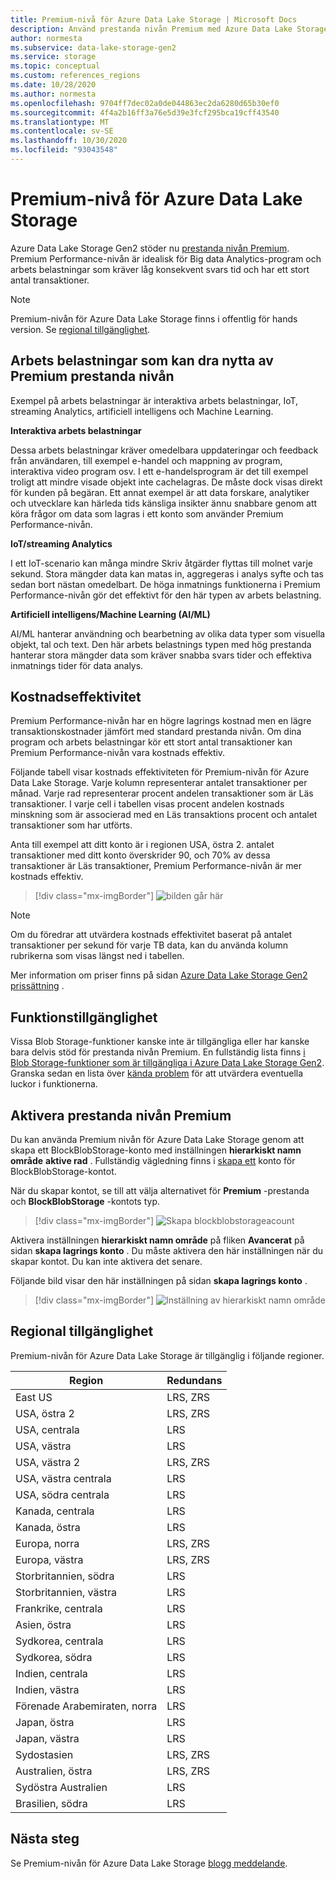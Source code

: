 ```yaml
---
title: Premium-nivå för Azure Data Lake Storage | Microsoft Docs
description: Använd prestanda nivån Premium med Azure Data Lake Storage Gen2
author: normesta
ms.subservice: data-lake-storage-gen2
ms.service: storage
ms.topic: conceptual
ms.custom: references_regions
ms.date: 10/28/2020
ms.author: normesta
ms.openlocfilehash: 9704ff7dec02a0de044863ec2da6280d65b30ef0
ms.sourcegitcommit: 4f4a2b16ff3a76e5d39e3fcf295bca19cff43540
ms.translationtype: MT
ms.contentlocale: sv-SE
ms.lasthandoff: 10/30/2020
ms.locfileid: "93043548"
---
```

# <a name="premium-tier-for-azure-data-lake-storage"></a>Premium-nivå för Azure Data Lake Storage

Azure Data Lake Storage Gen2 stöder nu [prestanda nivån Premium](storage-blob-performance-tiers.md#premium-performance). Premium Performance-nivån är idealisk för Big data Analytics-program och arbets belastningar som kräver låg konsekvent svars tid och har ett stort antal transaktioner. 

> [!NOTE]
> Premium-nivån för Azure Data Lake Storage finns i offentlig för hands version. Se [regional tillgänglighet](#regional-availability).

## <a name="workloads-that-can-benefit-from-the-premium-performance-tier"></a>Arbets belastningar som kan dra nytta av Premium prestanda nivån

Exempel på arbets belastningar är interaktiva arbets belastningar, IoT, streaming Analytics, artificiell intelligens och Machine Learning. 

**Interaktiva arbets belastningar** 

Dessa arbets belastningar kräver omedelbara uppdateringar och feedback från användaren, till exempel e-handel och mappning av program, interaktiva video program osv. I ett e-handelsprogram är det till exempel troligt att mindre visade objekt inte cachelagras. De måste dock visas direkt för kunden på begäran. Ett annat exempel är att data forskare, analytiker och utvecklare kan härleda tids känsliga insikter ännu snabbare genom att köra frågor om data som lagras i ett konto som använder Premium Performance-nivån. 

**IoT/streaming Analytics** 

I ett IoT-scenario kan många mindre Skriv åtgärder flyttas till molnet varje sekund. Stora mängder data kan matas in, aggregeras i analys syfte och tas sedan bort nästan omedelbart. De höga inmatnings funktionerna i Premium Performance-nivån gör det effektivt för den här typen av arbets belastning. 

**Artificiell intelligens/Machine Learning (AI/ML)** 

AI/ML hanterar användning och bearbetning av olika data typer som visuella objekt, tal och text. Den här arbets belastnings typen med hög prestanda hanterar stora mängder data som kräver snabba svars tider och effektiva inmatnings tider för data analys. 

## <a name="cost-effectiveness"></a>Kostnadseffektivitet

Premium Performance-nivån har en högre lagrings kostnad men en lägre transaktionskostnader jämfört med standard prestanda nivån. Om dina program och arbets belastningar kör ett stort antal transaktioner kan Premium Performance-nivån vara kostnads effektiv.

Följande tabell visar kostnads effektiviteten för Premium-nivån för Azure Data Lake Storage. Varje kolumn representerar antalet transaktioner per månad.  Varje rad representerar procent andelen transaktioner som är Läs transaktioner. I varje cell i tabellen visas procent andelen kostnads minskning som är associerad med en Läs transaktions procent och antalet transaktioner som har utförts. 

Anta till exempel att ditt konto är i regionen USA, östra 2. antalet transaktioner med ditt konto överskrider 90, och 70% av dessa transaktioner är Läs transaktioner, Premium Performance-nivån är mer kostnads effektiv.

> [!div class="mx-imgBorder"]
> ![bilden går här](./media/premium-tier-for-data-lake-storage/premium-performance-data-lake-storage-cost-analysis-table.png)

> [!NOTE] 
> Om du föredrar att utvärdera kostnads effektivitet baserat på antalet transaktioner per sekund för varje TB data, kan du använda kolumn rubrikerna som visas längst ned i tabellen.

Mer information om priser finns på sidan [Azure Data Lake Storage Gen2 prissättning](https://azure.microsoft.com/pricing/details/storage/data-lake/) .

## <a name="feature-availability"></a>Funktionstillgänglighet 

Vissa Blob Storage-funktioner kanske inte är tillgängliga eller har kanske bara delvis stöd för prestanda nivån Premium. En fullständig lista finns [i Blob Storage-funktioner som är tillgängliga i Azure Data Lake Storage Gen2](data-lake-storage-supported-blob-storage-features.md). Granska sedan en lista över [kända problem](data-lake-storage-known-issues.md) för att utvärdera eventuella luckor i funktionerna.

## <a name="enabling-the-premium-performance-tier"></a>Aktivera prestanda nivån Premium 

Du kan använda Premium nivån för Azure Data Lake Storage genom att skapa ett BlockBlobStorage-konto med inställningen **hierarkiskt namn område** **aktive rad** . Fullständig vägledning finns i [skapa ett](storage-blob-create-account-block-blob.md) konto för BlockBlobStorage-kontot.

När du skapar kontot, se till att välja alternativet för **Premium** -prestanda och **BlockBlobStorage** -kontots typ.

> [!div class="mx-imgBorder"]
> ![Skapa blockblobstorageacount](./media/premium-tier-for-data-lake-storage/create-block-blob-storage-account.png)

Aktivera inställningen **hierarkiskt namn område** på fliken **Avancerat** på sidan **skapa lagrings konto** . Du måste aktivera den här inställningen när du skapar kontot. Du kan inte aktivera det senare.

Följande bild visar den här inställningen på sidan **skapa lagrings konto** .

> [!div class="mx-imgBorder"]
> ![Inställning av hierarkiskt namn område](./media/create-data-lake-storage-account/hierarchical-namespace-feature.png)

## <a name="regional-availability"></a>Regional tillgänglighet

Premium-nivån för Azure Data Lake Storage är tillgänglig i följande regioner.

|Region|Redundans|
|--|--|
|East US|LRS, ZRS|
|USA, östra 2|LRS, ZRS|
|USA, centrala|LRS|
|USA, västra|LRS|
|USA, västra 2|LRS, ZRS|
|USA, västra centrala|LRS|
|USA, södra centrala|LRS|
|Kanada, centrala|LRS|
|Kanada, östra|LRS|
|Europa, norra|LRS, ZRS|
|Europa, västra|LRS, ZRS|
|Storbritannien, södra|LRS|
|Storbritannien, västra|LRS|
|Frankrike, centrala|LRS|
|Asien, östra|LRS|
|Sydkorea, centrala|LRS|
|Sydkorea, södra|LRS|
|Indien, centrala|LRS|
|Indien, västra|LRS|
|Förenade Arabemiraten, norra|LRS|
|Japan, östra|LRS|
|Japan, västra|LRS|
|Sydostasien|LRS, ZRS|
|Australien, östra|LRS, ZRS|
|Sydöstra Australien|LRS|
|Brasilien, södra|LRS|


## <a name="next-steps"></a>Nästa steg

Se Premium-nivån för Azure Data Lake Storage [blogg meddelande](https://www.microsoft.com).